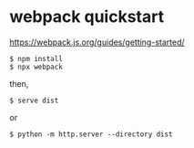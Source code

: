 # webpack quickstart

<https://webpack.js.org/guides/getting-started/>

```
$ npm install
$ npx webpack
```

then,

```
$ serve dist
```

or

```
$ python -m http.server --directory dist 
```